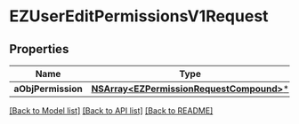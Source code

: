 # EZUserEditPermissionsV1Request

## Properties
Name | Type | Description | Notes
------------ | ------------- | ------------- | -------------
**aObjPermission** | [**NSArray&lt;EZPermissionRequestCompound&gt;***](EZPermissionRequestCompound.md) |  | 

[[Back to Model list]](../README.md#documentation-for-models) [[Back to API list]](../README.md#documentation-for-api-endpoints) [[Back to README]](../README.md)


